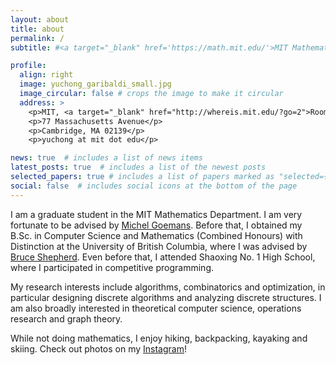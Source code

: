 ```yaml
---
layout: about
title: about
permalink: /
subtitle: #<a target="_blank" href='https://math.mit.edu/'>MIT Mathematics Department</a>

profile:
  align: right
  image: yuchong_garibaldi_small.jpg
  image_circular: false # crops the image to make it circular
  address: >
    <p>MIT, <a target="_blank" href="http://whereis.mit.edu/?go=2">Room 2-333A</a></p>
    <p>77 Massachusetts Avenue</p>
    <p>Cambridge, MA 02139</p>
    <p>yuchong at mit dot edu</p>

news: true  # includes a list of news items
latest_posts: true  # includes a list of the newest posts
selected_papers: true # includes a list of papers marked as "selected={true}"
social: false  # includes social icons at the bottom of the page
---
```


I am a graduate student in the MIT Mathematics Department. I am very fortunate to be advised by [Michel Goemans](https://math.mit.edu/~goemans/). Before that, I obtained my B.Sc. in Computer Science and Mathematics (Combined Honours) with Distinction at the University of British Columbia, where I was advised by [Bruce Shepherd](https://bshepherd.ca/). Even before that, I attended Shaoxing No. 1 High School, where I participated in competitive programming.

My research interests include algorithms, combinatorics and optimization, in particular designing discrete algorithms and analyzing discrete structures. I am also broadly interested in theoretical computer science, operations research and graph theory.

While not doing mathematics, I enjoy hiking, backpacking, kayaking and skiing. Check out photos on my [Instagram](https://www.instagram.com/panyuchong/)!
